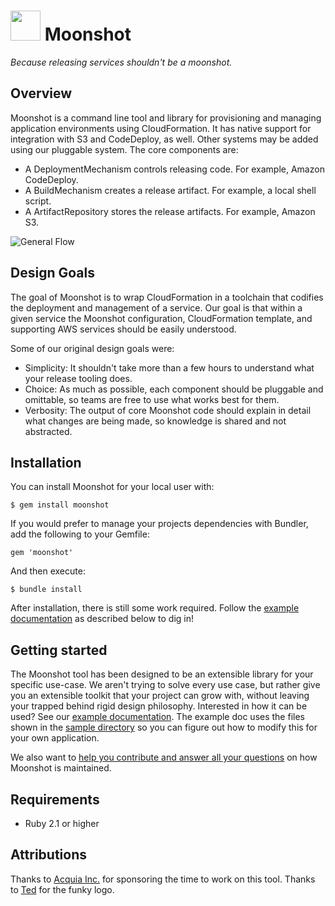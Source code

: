 # <img src="logo.png" width="48"> Moonshot
_Because releasing services shouldn't be a moonshot._

## Overview

Moonshot is a command line tool and library for provisioning and
managing application environments using CloudFormation. It has native
support for integration with S3 and CodeDeploy, as well. Other systems
may be added using our pluggable system. The core components are:

- A DeploymentMechanism controls releasing code. For example, Amazon
  CodeDeploy.
- A BuildMechanism creates a release artifact. For example, a local
  shell script.
- A ArtifactRepository stores the release artifacts. For example,
  Amazon S3.

![General Flow](moonshot.png "General Flow")

## Design Goals

The goal of Moonshot is to wrap CloudFormation in a toolchain that
codifies the deployment and management of a service. Our goal is that
within a given service the Moonshot configuration, CloudFormation
template, and supporting AWS services should be easily understood.

Some of our original design goals were:

- Simplicity: It shouldn't take more than a few hours to understand what your
  release tooling does.
- Choice: As much as possible, each component should be pluggable and omittable,
  so teams are free to use what works best for them.
- Verbosity: The output of core Moonshot code should explain in detail what
  changes are being made, so knowledge is shared and not abstracted.

## Installation

You can install Moonshot for your local user with:

    $ gem install moonshot

If you would prefer to manage your projects dependencies with Bundler,
add the following to your Gemfile:

    gem 'moonshot'

And then execute:

    $ bundle install

After installation, there is still some work required. Follow
the [example documentation](example.md) as described below to dig in!

## Getting started

The Moonshot tool has been designed to be an extensible library for
your specific use-case. We aren't trying to solve every use case, but
rather give you an extensible toolkit that your project can grow with,
without leaving your trapped behind rigid design philosophy.
Interested in how it can be used? See our [example documentation][2].
The example doc uses the files shown in the [sample directory][3] so
you can figure out how to modify this for your own application.

We also want to [help you contribute and answer all your questions][1]
on how Moonshot is maintained.

[1]: http://moonshot.readthedocs.org/en/latest/about/contribute
[2]: example.md
[3]: https://github.com/acquia/moonshot/tree/master/sample

## Requirements

- Ruby 2.1 or higher

## Attributions

Thanks to [Acquia Inc.](https://acquia.com) for sponsoring the time to work on this tool.
Thanks to [Ted](https://github.com/tottey) for the funky logo.
